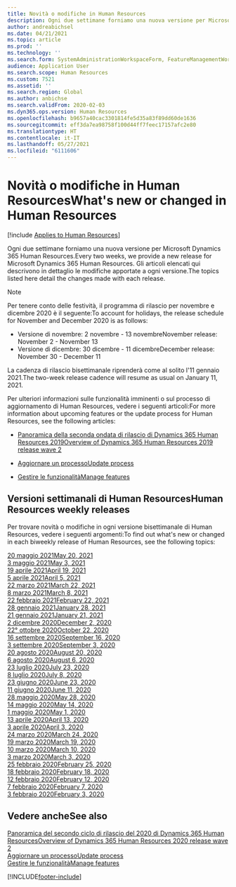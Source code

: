 ```yaml
---
title: Novità o modifiche in Human Resources
description: Ogni due settimane forniamo una nuova versione per Microsoft Dynamics 365 Human Resources. Gli articoli elencati qui descrivono in dettaglio le modifiche apportate ogni settimana.
author: andreabichsel
ms.date: 04/21/2021
ms.topic: article
ms.prod: ''
ms.technology: ''
ms.search.form: SystemAdministrationWorkspaceForm, FeatureManagementWorkspace
audience: Application User
ms.search.scope: Human Resources
ms.custom: 7521
ms.assetid: ''
ms.search.region: Global
ms.author: anbichse
ms.search.validFrom: 2020-02-03
ms.dyn365.ops.version: Human Resources
ms.openlocfilehash: b9657a40cac3301814fe5d35a83f89dd60de1636
ms.sourcegitcommit: eff3da7ea98758f100d44ff7feec17157afc2e80
ms.translationtype: HT
ms.contentlocale: it-IT
ms.lasthandoff: 05/27/2021
ms.locfileid: "6111606"
---
```

# <a name="whats-new-or-changed-in-human-resources"></a><span data-ttu-id="52403-104">Novità o modifiche in Human Resources</span><span class="sxs-lookup"><span data-stu-id="52403-104">What's new or changed in Human Resources</span></span>

[!include [Applies to Human Resources](../includes/applies-to-hr.md)]

<span data-ttu-id="52403-105">Ogni due settimane forniamo una nuova versione per Microsoft Dynamics 365 Human Resources.</span><span class="sxs-lookup"><span data-stu-id="52403-105">Every two weeks, we provide a new release for Microsoft Dynamics 365 Human Resources.</span></span> <span data-ttu-id="52403-106">Gli articoli elencati qui descrivono in dettaglio le modifiche apportate a ogni versione.</span><span class="sxs-lookup"><span data-stu-id="52403-106">The topics listed here detail the changes made with each release.</span></span>

>[!NOTE]
><span data-ttu-id="52403-107">Per tenere conto delle festività, il programma di rilascio per novembre e dicembre 2020 è il seguente:</span><span class="sxs-lookup"><span data-stu-id="52403-107">To account for holidays, the release schedule for November and December 2020 is as follows:</span></span>
>
>- <span data-ttu-id="52403-108">Versione di novembre: 2 novembre - 13 novembre</span><span class="sxs-lookup"><span data-stu-id="52403-108">November release: November 2 - November 13</span></span>
>- <span data-ttu-id="52403-109">Versione di dicembre: 30 dicembre - 11 dicembre</span><span class="sxs-lookup"><span data-stu-id="52403-109">December release: November 30 - December 11</span></span>
> 
><span data-ttu-id="52403-110">La cadenza di rilascio bisettimanale riprenderà come al solito l'11 gennaio 2021.</span><span class="sxs-lookup"><span data-stu-id="52403-110">The two-week release cadence will resume as usual on January 11, 2021.</span></span>

<span data-ttu-id="52403-111">Per ulteriori informazioni sulle funzionalità imminenti o sul processo di aggiornamento di Human Resources, vedere i seguenti articoli:</span><span class="sxs-lookup"><span data-stu-id="52403-111">For more information about upcoming features or the update process for Human Resources, see the following articles:</span></span> 

- [<span data-ttu-id="52403-112">Panoramica della seconda ondata di rilascio di Dynamics 365 Human Resources 2019</span><span class="sxs-lookup"><span data-stu-id="52403-112">Overview of Dynamics 365 Human Resources 2019 release wave 2</span></span>](/dynamics365-release-plan/2019wave2/dynamics365-human-resources/)

- [<span data-ttu-id="52403-113">Aggiornare un processo</span><span class="sxs-lookup"><span data-stu-id="52403-113">Update process</span></span>](hr-admin-setup-update-process.md)

- [<span data-ttu-id="52403-114">Gestire le funzionalità</span><span class="sxs-lookup"><span data-stu-id="52403-114">Manage features</span></span>](hr-admin-manage-features.md)

## <a name="human-resources-weekly-releases"></a><span data-ttu-id="52403-115">Versioni settimanali di Human Resources</span><span class="sxs-lookup"><span data-stu-id="52403-115">Human Resources weekly releases</span></span>

<span data-ttu-id="52403-116">Per trovare novità o modifiche in ogni versione bisettimanale di Human Resources, vedere i seguenti argomenti:</span><span class="sxs-lookup"><span data-stu-id="52403-116">To find out what's new or changed in each biweekly release of Human Resources, see the following topics:</span></span>

[<span data-ttu-id="52403-117">20 maggio 2021</span><span class="sxs-lookup"><span data-stu-id="52403-117">May 20, 2021</span></span>](hr-whats-new-2021-05-20.md)</br>
[<span data-ttu-id="52403-118">3 maggio 2021</span><span class="sxs-lookup"><span data-stu-id="52403-118">May 3, 2021</span></span>](hr-whats-new-2021-05-03.md)</br>
[<span data-ttu-id="52403-119">19 aprile 2021</span><span class="sxs-lookup"><span data-stu-id="52403-119">April 19, 2021</span></span>](hr-whats-new-2021-04-19.md)</br>
[<span data-ttu-id="52403-120">5 aprile 2021</span><span class="sxs-lookup"><span data-stu-id="52403-120">April 5, 2021</span></span>](hr-whats-new-2021-04-05.md)</br>
[<span data-ttu-id="52403-121">22 marzo 2021</span><span class="sxs-lookup"><span data-stu-id="52403-121">March 22, 2021</span></span>](hr-whats-new-2021-03-22.md)</br>
[<span data-ttu-id="52403-122">8 marzo 2021</span><span class="sxs-lookup"><span data-stu-id="52403-122">March 8, 2021</span></span>](hr-whats-new-2021-03-08.md)</br>
[<span data-ttu-id="52403-123">22 febbraio 2021</span><span class="sxs-lookup"><span data-stu-id="52403-123">February 22, 2021</span></span>](hr-whats-new-2021-02-22.md)</br>
[<span data-ttu-id="52403-124">28 gennaio 2021</span><span class="sxs-lookup"><span data-stu-id="52403-124">January 28, 2021</span></span>](hr-whats-new-2021-01-28.md)</br>
[<span data-ttu-id="52403-125">21 gennaio 2021</span><span class="sxs-lookup"><span data-stu-id="52403-125">January 21, 2021</span></span>](hr-whats-new-2021-01-21.md)</br>
[<span data-ttu-id="52403-126">2 dicembre 2020</span><span class="sxs-lookup"><span data-stu-id="52403-126">December 2, 2020</span></span>](hr-whats-new-2020-12-02.md)</br>
[<span data-ttu-id="52403-127">22° ottobre 2020</span><span class="sxs-lookup"><span data-stu-id="52403-127">October 22, 2020</span></span>](hr-whats-new-2020-10-22.md)</br>
[<span data-ttu-id="52403-128">16 settembre 2020</span><span class="sxs-lookup"><span data-stu-id="52403-128">September 16, 2020</span></span>](hr-whats-new-2020-09-16.md)</br>
[<span data-ttu-id="52403-129">3 settembre 2020</span><span class="sxs-lookup"><span data-stu-id="52403-129">September 3, 2020</span></span>](hr-whats-new-2020-09-03.md)</br>
[<span data-ttu-id="52403-130">20 agosto 2020</span><span class="sxs-lookup"><span data-stu-id="52403-130">August 20, 2020</span></span>](hr-whats-new-2020-08-20.md)</br>
[<span data-ttu-id="52403-131">6 agosto 2020</span><span class="sxs-lookup"><span data-stu-id="52403-131">August 6, 2020</span></span>](hr-whats-new-2020-08-06.md)</br>
[<span data-ttu-id="52403-132">23 luglio 2020</span><span class="sxs-lookup"><span data-stu-id="52403-132">July 23, 2020</span></span>](hr-whats-new-2020-07-23.md)</br>
[<span data-ttu-id="52403-133">8 luglio 2020</span><span class="sxs-lookup"><span data-stu-id="52403-133">July 8, 2020</span></span>](hr-whats-new-2020-07-08.md)</br>
[<span data-ttu-id="52403-134">23 giugno 2020</span><span class="sxs-lookup"><span data-stu-id="52403-134">June 23, 2020</span></span>](hr-whats-new-2020-06-23.md)</br>
[<span data-ttu-id="52403-135">11 giugno 2020</span><span class="sxs-lookup"><span data-stu-id="52403-135">June 11, 2020</span></span>](hr-whats-new-2020-06-11.md)</br>
[<span data-ttu-id="52403-136">28 maggio 2020</span><span class="sxs-lookup"><span data-stu-id="52403-136">May 28, 2020</span></span>](hr-whats-new-2020-05-28.md)</br>
[<span data-ttu-id="52403-137">14 maggio 2020</span><span class="sxs-lookup"><span data-stu-id="52403-137">May 14, 2020</span></span>](hr-whats-new-2020-05-14.md)</br>
[<span data-ttu-id="52403-138">1 maggio 2020</span><span class="sxs-lookup"><span data-stu-id="52403-138">May 1, 2020</span></span>](hr-whats-new-2020-05-01.md)</br>
[<span data-ttu-id="52403-139">13 aprile 2020</span><span class="sxs-lookup"><span data-stu-id="52403-139">April 13, 2020</span></span>](hr-whats-new-2020-04-13.md)</br>
[<span data-ttu-id="52403-140">3 aprile 2020</span><span class="sxs-lookup"><span data-stu-id="52403-140">April 3, 2020</span></span>](hr-whats-new-2020-04-03.md)</br>
[<span data-ttu-id="52403-141">24 marzo 2020</span><span class="sxs-lookup"><span data-stu-id="52403-141">March 24, 2020</span></span>](hr-whats-new-2020-03-24.md)</br>
[<span data-ttu-id="52403-142">19 marzo 2020</span><span class="sxs-lookup"><span data-stu-id="52403-142">March 19, 2020</span></span>](hr-whats-new-2020-03-19.md)</br>
[<span data-ttu-id="52403-143">10 marzo 2020</span><span class="sxs-lookup"><span data-stu-id="52403-143">March 10, 2020</span></span>](hr-whats-new-2020-03-10.md)</br>
[<span data-ttu-id="52403-144">3 marzo 2020</span><span class="sxs-lookup"><span data-stu-id="52403-144">March 3, 2020</span></span>](hr-whats-new-2020-03-03.md)</br>
[<span data-ttu-id="52403-145">25 febbraio 2020</span><span class="sxs-lookup"><span data-stu-id="52403-145">February 25, 2020</span></span>](hr-whats-new-2020-02-25.md)</br>
[<span data-ttu-id="52403-146">18 febbraio 2020</span><span class="sxs-lookup"><span data-stu-id="52403-146">February 18, 2020</span></span>](hr-whats-new-2020-02-18.md)</br>
[<span data-ttu-id="52403-147">12 febbraio 2020</span><span class="sxs-lookup"><span data-stu-id="52403-147">February 12, 2020</span></span>](hr-whats-new-2020-02-12.md)</br>
[<span data-ttu-id="52403-148">7 febbraio 2020</span><span class="sxs-lookup"><span data-stu-id="52403-148">February 7, 2020</span></span>](hr-whats-new-2020-02-07.md)</br>
[<span data-ttu-id="52403-149">3 febbraio 2020</span><span class="sxs-lookup"><span data-stu-id="52403-149">February 3, 2020</span></span>](hr-whats-new-2020-02-03.md)

## <a name="see-also"></a><span data-ttu-id="52403-150">Vedere anche</span><span class="sxs-lookup"><span data-stu-id="52403-150">See also</span></span>

[<span data-ttu-id="52403-151">Panoramica del secondo ciclo di rilascio del 2020 di Dynamics 365 Human Resources</span><span class="sxs-lookup"><span data-stu-id="52403-151">Overview of Dynamics 365 Human Resources 2020 release wave 2</span></span>](/dynamics365-release-plan/2020wave2/human-resources/dynamics365-human-resources/)</br>
[<span data-ttu-id="52403-152">Aggiornare un processo</span><span class="sxs-lookup"><span data-stu-id="52403-152">Update process</span></span>](hr-admin-setup-update-process.md)</br>
[<span data-ttu-id="52403-153">Gestire le funzionalità</span><span class="sxs-lookup"><span data-stu-id="52403-153">Manage features</span></span>](hr-admin-manage-features.md)


[!INCLUDE[footer-include](../includes/footer-banner.md)]
